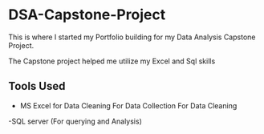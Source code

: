 # DSA-Capstone-Project
This is where I started my Portfolio building for my Data Analysis Capstone Project.

The Capstone project helped me utilize my Excel and Sql skills

## Tools Used
- MS Excel for Data Cleaning
      For Data Collection
      For Data Cleaning
  
-SQL server (For querying and Analysis)
